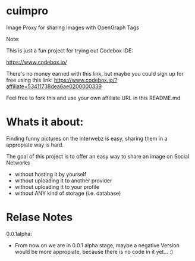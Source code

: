 cuimpro
=======

Image Proxy for sharing Images with OpenGraph Tags


Note:

This is just a fun project for trying out Codebox IDE:

https://www.codebox.io/

There's no money earned with this link, but maybe you could sign up for free using this link:
https://www.codebox.io/?affiliate=53411738dea6ae0200000339

Feel free to fork this and use your own affiliate URL in this README.md


Whats it about:
===============

Finding funny pictures on the interwebz is easy, sharing them in a appropiate way is hard.

The goal of this project is to offer an easy way to share an image on Social Networks

* without hosting it by yourself
* without uploading it to another provider
* without uploading it to your profile
* without ANY kind of storage (i.e. database)

Relase Notes
============

0.0.1alpha:

* From now on we are in 0.0.1 alpha stage, maybe a negative Version would be more appropiate, because there is no code in it yet... :)

